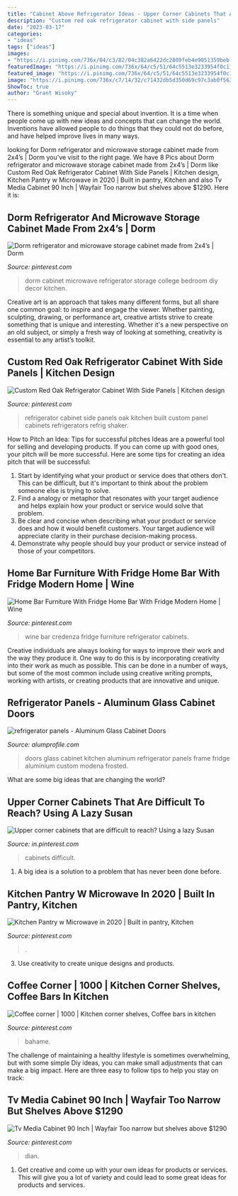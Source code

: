 ```yaml
---
title: "Cabinet Above Refrigerator Ideas - Upper Corner Cabinets That Are Difficult To Reach? Using A Lazy Susan"
description: "Custom red oak refrigerator cabinet with side panels"
date: "2023-03-17"
categories:
- "ideas"
tags: ["ideas"]
images:
- "https://i.pinimg.com/736x/04/c3/82/04c382a6422dc2809feb4e9051359beb.jpg"
featuredImage: "https://i.pinimg.com/736x/64/c5/51/64c5513e3233954f0c11931a31ddc391.jpg"
featured_image: "https://i.pinimg.com/736x/64/c5/51/64c5513e3233954f0c11931a31ddc391.jpg"
image: "https://i.pinimg.com/736x/c7/14/32/c71432db5d350d69c97c3ab0f56389fb.jpg"
ShowToc: true
author: "Grant Wisoky"
---
```



There is something unique and special about invention. It is a time when people come up with new ideas and concepts that can change the world. Inventions have allowed people to do things that they could not do before, and have helped improve lives in many ways.

	

		
looking for Dorm refrigerator and microwave storage cabinet made from 2x4’s | Dorm you've visit to the right page. We have 8 Pics about Dorm refrigerator and microwave storage cabinet made from 2x4’s | Dorm like Custom Red Oak Refrigerator Cabinet With Side Panels | Kitchen design, Kitchen Pantry w Microwave in 2020 | Built in pantry, Kitchen and also Tv Media Cabinet 90 Inch | Wayfair Too narrow but shelves above $1290. Here it is:
		
    
## Dorm Refrigerator And Microwave Storage Cabinet Made From 2x4’s | Dorm

<img loading=lazy src="https://i.pinimg.com/736x/c5/9b/77/c59b77da9fb4990f2142ebdf348634bc.jpg" onerror="this.onerror=null;this.src='https://tse3.mm.bing.net/th?id=OIP.3PgBavQVsbBFtewKOwqZ-gHaJ3&amp;pid=15.1';" alt="Dorm refrigerator and microwave storage cabinet made from 2x4’s | Dorm">

_Source: pinterest.com_

>dorm cabinet microwave refrigerator storage college bedroom diy decor kitchen. 

	

Creative art is an approach that takes many different forms, but all share one common goal: to inspire and engage the viewer. Whether painting, sculpting, drawing, or performance art, creative artists strive to create something that is unique and interesting. Whether it's a new perspective on an old subject, or simply a fresh way of looking at something, creativity is essential to any artist’s toolkit.

    
## Custom Red Oak Refrigerator Cabinet With Side Panels | Kitchen Design

<img loading=lazy src="https://i.pinimg.com/736x/e9/78/db/e978db8408d71f31d8e8b499b2a8cb3f--side-panels-refrigerator-cabinet.jpg" onerror="this.onerror=null;this.src='https://tse3.mm.bing.net/th?id=OIP.tzyh_wAdWuEO21eeT-FcYQHaOp&amp;pid=15.1';" alt="Custom Red Oak Refrigerator Cabinet With Side Panels | Kitchen design">

_Source: pinterest.com_

>refrigerator cabinet side panels oak kitchen built custom panel cabinets refrigerators refrig shaker. 

	

How to Pitch an Idea: Tips for successful pitches
Ideas are a powerful tool for selling and developing products. If you can come up with good ones, your pitch will be more successful. Here are some tips for creating an idea pitch that will be successful:
1. Start by identifying what your product or service does that others don't. This can be difficult, but it's important to think about the problem someone else is trying to solve.
2. Find a analogy or metaphor that resonates with your target audience and helps explain how your product or service would solve that problem.
3. Be clear and concise when describing what your product or service does and how it would benefit customers. Your target audience will appreciate clarity in their purchase decision-making process.
4. Demonstrate why people should buy your product or service instead of those of your competitors.

    
## Home Bar Furniture With Fridge Home Bar With Fridge Modern Home | Wine

<img loading=lazy src="https://i.pinimg.com/736x/c7/14/32/c71432db5d350d69c97c3ab0f56389fb.jpg" onerror="this.onerror=null;this.src='https://tse1.mm.bing.net/th?id=OIP.pjI60gsYZNOUoCxbeQNbJwHaHa&amp;pid=15.1';" alt="Home Bar Furniture With Fridge Home Bar With Fridge Modern Home | Wine">

_Source: pinterest.com_

>wine bar credenza fridge furniture refrigerator cabinets. 

	

Creative individuals are always looking for ways to improve their work and the way they produce it. One way to do this is by incorporating creativity into their work as much as possible. This can be done in a number of ways, but some of the most common include using creative writing prompts, working with artists, or creating products that are innovative and unique.

    
## Refrigerator Panels - Aluminum Glass Cabinet Doors

<img loading=lazy src="https://alumprofile.com/wp-content/uploads/2011/12/Aluminum-Doors-.jpg" onerror="this.onerror=null;this.src='https://tse1.mm.bing.net/th?id=OIP.jY7Rg9wjZu--hM7pmWI7CgHaJ4&amp;pid=15.1';" alt="refrigerator panels - Aluminum Glass Cabinet Doors">

_Source: alumprofile.com_

>doors glass cabinet kitchen aluminum refrigerator panels frame fridge aluminium custom modena frosted. 

	

What are some big ideas that are changing the world?

    
## Upper Corner Cabinets That Are Difficult To Reach? Using A Lazy Susan

<img loading=lazy src="https://i.pinimg.com/736x/e4/75/62/e47562f6bc69bd7112e87fac18d308f6--corner-cabinets-lazy-susan.jpg" onerror="this.onerror=null;this.src='https://tse3.mm.bing.net/th?id=OIP.S3x_zZCBZ0Z3JO0Zd8940AHaLG&amp;pid=15.1';" alt="Upper corner cabinets that are difficult to reach? Using a lazy Susan">

_Source: in.pinterest.com_

>cabinets difficult. 

	

1. A big idea is a solution to a problem that has never been done before.

    
## Kitchen Pantry W Microwave In 2020 | Built In Pantry, Kitchen

<img loading=lazy src="https://i.pinimg.com/736x/04/c3/82/04c382a6422dc2809feb4e9051359beb.jpg" onerror="this.onerror=null;this.src='https://tse1.mm.bing.net/th?id=OIP.UoSgDWPeCeVIetUq6mY-xgHaJ4&amp;pid=15.1';" alt="Kitchen Pantry w Microwave in 2020 | Built in pantry, Kitchen">

_Source: pinterest.com_

>. 

	

3. Use creativity to create unique designs and products.

    
## Coffee Corner | 1000 | Kitchen Corner Shelves, Coffee Bars In Kitchen

<img loading=lazy src="https://i.pinimg.com/736x/7f/a3/3e/7fa33e3d9a5cf4226b13c4e6752af373.jpg" onerror="this.onerror=null;this.src='https://tse2.mm.bing.net/th?id=OIP.UyOAJsZYrF7rCssZ-tkVBgHaNH&amp;pid=15.1';" alt="Coffee corner | 1000 | Kitchen corner shelves, Coffee bars in kitchen">

_Source: pinterest.com_

>bahame. 

	

The challenge of maintaining a healthy lifestyle is sometimes overwhelming, but with some simple Diy ideas, you can make small adjustments that can make a big impact. Here are three easy to follow tips to help you stay on track:

    
## Tv Media Cabinet 90 Inch | Wayfair Too Narrow But Shelves Above $1290

<img loading=lazy src="https://i.pinimg.com/736x/64/c5/51/64c5513e3233954f0c11931a31ddc391.jpg" onerror="this.onerror=null;this.src='https://tse2.mm.bing.net/th?id=OIP.FS9phXvUCHrnQTycjoaFCwHaHa&amp;pid=15.1';" alt="Tv Media Cabinet 90 Inch | Wayfair Too narrow but shelves above $1290">

_Source: pinterest.com_

>dian. 

	

1. Get creative and come up with your own ideas for products or services. This will give you a lot of variety and could lead to some great ideas for products and services.

